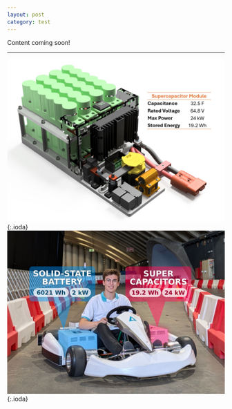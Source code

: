 ```yaml
---
layout: post
category: test
---
```


Content coming soon!

---

![kart](/assets/img/projects/hybrid-kart/kart2.jpeg){:.ioda}
![kart](/assets/img/projects/hybrid-kart/kart1.jpeg){:.ioda}

